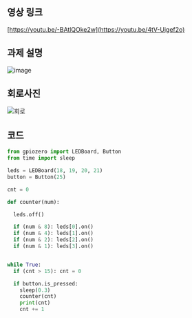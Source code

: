 ## 영상 링크
[https://youtu.be/-BAtlQOke2w](https://youtu.be/4tV-Uigef2o)

## 과제 설명

![image](https://github.com/user-attachments/assets/9ba4a49a-aa84-4beb-bb9c-99aba5e74bd3)

## 회로사진

![회로](https://github.com/user-attachments/assets/0e11fd30-4ab4-43bf-acd5-4f0ac0002dc8)


## 코드

```python
from gpiozero import LEDBoard, Button
from time import sleep

leds = LEDBoard(18, 19, 20, 21)
button = Button(25)

cnt = 0

def counter(num):

  leds.off()    

  if (num & 8): leds[0].on()
  if (num & 4): leds[1].on()
  if (num & 2): leds[2].on()
  if (num & 1): leds[3].on()


while True:
  if (cnt > 15): cnt = 0

  if button.is_pressed:
    sleep(0.3)
    counter(cnt)
    print(cnt)
    cnt += 1

    
```
